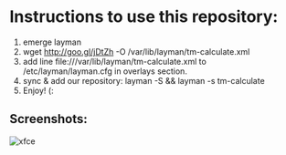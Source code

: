 Instructions to use this repository:
====================================

1.  emerge layman
2.  wget http://goo.gl/jDtZh -O /var/lib/layman/tm-calculate.xml
3.  add line file:///var/lib/layman/tm-calculate.xml to /etc/layman/layman.cfg in overlays section.
4.  sync & add our repository: layman -S && layman -s tm-calculate
5.  Enjoy! (:

Screenshots:
------------
![xfce](https://raw.github.com/tm-calculate/tm-calculate/master/images/xfce.png)

